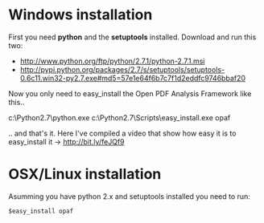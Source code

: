 # Windows installation #
First you need **python** and the **setuptools** installed. Download and run this two:

  * http://www.python.org/ftp/python/2.7.1/python-2.7.1.msi
  * http://pypi.python.org/packages/2.7/s/setuptools/setuptools-0.6c11.win32-py2.7.exe#md5=57e1e64f6b7c7f1d2eddfc9746bbaf20

Now you only need to easy\_install the Open PDF Analysis Framework like this..

c:\Python2.7\python.exe c:\Python2.7\Scripts\easy\_install.exe opaf

.. and that's it. Here I've compiled a video that show how easy it is to easy\_install it -> http://bit.ly/feJQf9


# OSX/Linux installation #
Asumming you have python 2.x and setuptools installed you need to run:

` $easy_install opaf `